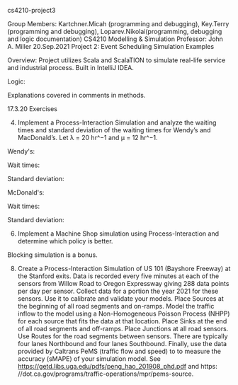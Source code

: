 cs4210-project3

Group Members: Kartchner.Micah (programming and debugging), Key.Terry (programming and debugging), Loparev.Nikolai(programming, debugging and logic documentation) CS4210 Modelling & Simulation Professor: John A. Miller 20.Sep.2021 Project 2: Event Scheduling Simulation Examples

Overview: Project utilizes Scala and ScalaTION to simulate real-life service and industrial process. Built in IntelliJ IDEA.

Logic:

Explanations covered in comments in methods.

17.3.20 Exercises

4. Implement a Process-Interaction Simulation and analyze the waiting times and standard deviation of
the waiting times for Wendy’s and MacDonald’s. Let λ = 20 hr^−1 and μ = 12 hr^−1.

Wendy's:

Wait times:

Standard deviation:

McDonald's:

Wait times:

Standard deviation:

6. Implement a Machine Shop simulation using Process-Interaction and determine which policy is better.

Blocking simulation is a bonus.

8. Create a Process-Interaction Simulation of US 101 (Bayshore Freeway) at the Stanford exits. Data
is recorded every five minutes at each of the sensors from Willow Road to Oregon Expressway giving
288 data points per day per sensor. Collect data for a portion the year 2021 for these sensors. Use
it to calibrate and validate your models. Place Sources at the beginning of all road segments and
on-ramps. Model the traffic inflow to the model using a Non-Homogeneous Poisson Process (NHPP)
for each source that fits the data at that location. Place Sinks at the end of all road segments
and off-ramps. Place Junctions at all road sensors. Use Routes for the road segments between
sensors. There are typically four lanes Northbound and four lanes Southbound. Finally, use the data
provided by Caltrans PeMS (traffic flow and speed) to to measure the accuracy (sMAPE) of your
simulation model. See https://getd.libs.uga.edu/pdfs/peng_hao_201908_phd.pdf and https:
//dot.ca.gov/programs/traffic-operations/mpr/pems-source.
